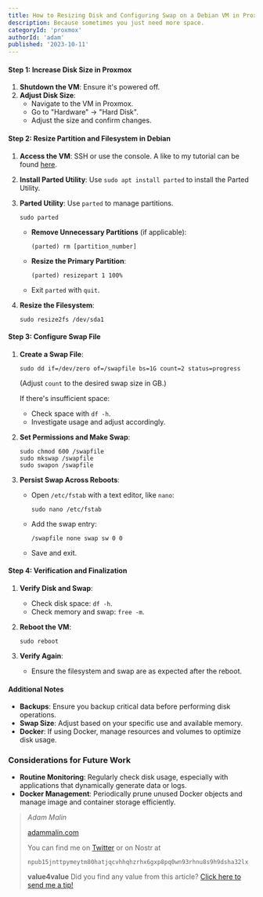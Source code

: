 ```yaml
---
title: How to Resizing Disk and Configuring Swap on a Debian VM in Proxmox
description: Because sometimes you just need more space.
categoryId: 'proxmox'
authorId: 'adam'
published: '2023-10-11'
---
```


#### **Step 1: Increase Disk Size in Proxmox**

1. **Shutdown the VM**: Ensure it's powered off.
2. **Adjust Disk Size**:
   - Navigate to the VM in Proxmox.
   - Go to "Hardware" -> "Hard Disk".
   - Adjust the size and confirm changes.

#### **Step 2: Resize Partition and Filesystem in Debian**

1. **Access the VM**: SSH or use the console. A like to my tutorial can be found [here](https://habitus.blog/how-to-ssh-into-a-debian-server-running-on-proxmox). 

2. **Install Parted Utility**: Use `sudo apt install parted` to install the Parted Utility. 

3. **Parted Utility**: Use `parted` to manage partitions.
   
   ```
   sudo parted
   ```
   
   - **Remove Unnecessary Partitions** (if applicable):
     
     ```
     (parted) rm [partition_number]
     ```
   
   - **Resize the Primary Partition**:
     
     ```
     (parted) resizepart 1 100%
     ```
   
   - Exit `parted` with `quit`.

4. **Resize the Filesystem**:
   
   ```
   sudo resize2fs /dev/sda1
   ```

#### **Step 3: Configure Swap File**

1. **Create a Swap File**:
   
   ```
   sudo dd if=/dev/zero of=/swapfile bs=1G count=2 status=progress
   ```
   
   (Adjust `count` to the desired swap size in GB.)
   
   If there's insufficient space:
   
   - Check space with `df -h`.
   - Investigate usage and adjust accordingly.

2. **Set Permissions and Make Swap**:
   
   ```
   sudo chmod 600 /swapfile
   sudo mkswap /swapfile
   sudo swapon /swapfile
   ```

3. **Persist Swap Across Reboots**:
   
   - Open `/etc/fstab` with a text editor, like `nano`:
     
     ```
     sudo nano /etc/fstab
     ```
   
   - Add the swap entry:
     
     ```
     /swapfile none swap sw 0 0
     ```
   
   - Save and exit.

#### **Step 4: Verification and Finalization**

1. **Verify Disk and Swap**:
   
   - Check disk space: `df -h`.
   - Check memory and swap: `free -m`.

2. **Reboot the VM**:
   
   ```
   sudo reboot
   ```

3. **Verify Again**:
   
   - Ensure the filesystem and swap are as expected after the reboot.

#### **Additional Notes**

- **Backups**: Ensure you backup critical data before performing disk operations.
- **Swap Size**: Adjust based on your specific use and available memory.
- **Docker**: If using Docker, manage resources and volumes to optimize disk usage.

### **Considerations for Future Work**

- **Routine Monitoring**: Regularly check disk usage, especially with applications that dynamically generate data or logs.
- **Docker Management**: Periodically prune unused Docker objects and manage image and container storage efficiently.

> *Adam Malin*
> 
> [adammalin.com](https://adammalin.com)
> 
> You can find me on [Twitter](https://twitter.com/thePR0M3TH3AN) or on Nostr at
> 
> `npub15jnttpymeytm80hatjqcvhhqhzrhx6gxp8pq0wn93rhnu8s9h9dsha32lx`
> 
> **value4value**
> Did you find any value from this article? [Click here to send me a tip!](https://adammalin.com/tip)
